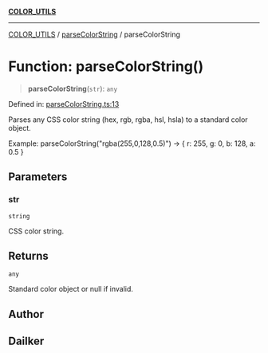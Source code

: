[**COLOR_UTILS**](../../README.md)

***

[COLOR_UTILS](../../README.md) / [parseColorString](../README.md) / parseColorString

# Function: parseColorString()

> **parseColorString**(`str`): `any`

Defined in: [parseColorString.ts:13](https://github.com/dailker/everyutil/blob/d12555c550c1d59295f536d15822ff0e97aceecb/src/color/parseColorString.ts#L13)

Parses any CSS color string (hex, rgb, rgba, hsl, hsla) to a standard color object.

Example: parseColorString("rgba(255,0,128,0.5)") → { r: 255, g: 0, b: 128, a: 0.5 }

## Parameters

### str

`string`

CSS color string.

## Returns

`any`

Standard color object or null if invalid.

## Author

## Dailker

